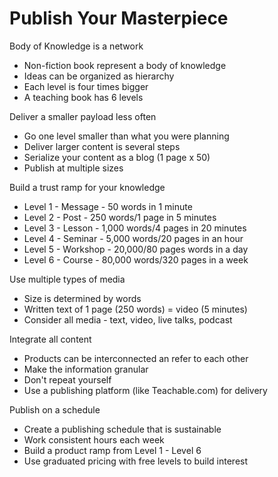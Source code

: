 # Publish Your Masterpiece

Body of Knowledge is a network

- Non-fiction book represent a body of knowledge
- Ideas can be organized as hierarchy
- Each level is four times bigger
- A teaching book has 6 levels

Deliver a smaller payload less often

- Go one level smaller than what you were planning
- Deliver larger content is several steps
- Serialize your content as a blog (1 page x 50)
- Publish at multiple sizes

Build a trust ramp for your knowledge

- Level 1 - Message - 50 words in 1 minute
- Level 2 - Post - 250 words/1 page in 5 minutes
- Level 3 - Lesson - 1,000 words/4 pages in 20 minutes
- Level 4 - Seminar - 5,000 words/20 pages in an hour
- Level 5 - Workshop - 20,000/80 pages words in a day
- Level 6 - Course - 80,000 words/320 pages in a week

Use multiple types of media

- Size is determined by words 
- Written text of 1 page (250 words) = video (5 minutes)
- Consider all media - text, video, live talks, podcast

Integrate all content

- Products can be interconnected an refer to each other
- Make the information granular
- Don't repeat yourself
- Use a publishing platform (like Teachable.com) for delivery

Publish on a schedule

- Create a publishing schedule that is sustainable
- Work consistent hours each week
- Build a product ramp from Level 1 - Level 6
- Use graduated pricing with free levels to build interest